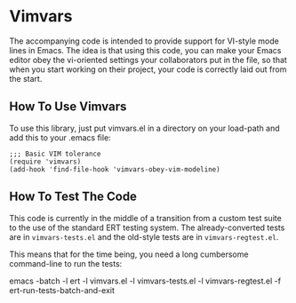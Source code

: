 # Vimvars

The accompanying code is intended to provide support for VI-style
mode lines in Emacs.  The idea is that using this code, you can make
your Emacs editor obey the vi-oriented settings your collaborators put
in the file, so that when you start working on their project, your
code is correctly laid out from the start.

## How To Use Vimvars

To use this library, just put vimvars.el in a directory on your load-path
and add this to your .emacs file:

```
;;; Basic VIM tolerance
(require 'vimvars)
(add-hook 'find-file-hook 'vimvars-obey-vim-modeline)
```

## How To Test The Code

This code is currently in the middle of a transition from a custom
test suite to the use of the standard ERT testing system.  The
already-converted tests are in `vimvars-tests.el` and the old-style
tests are in `vimvars-regtest.el`.

This means that for the time being, you need a long cumbersome
command-line to run the tests:

emacs -batch -l ert -l vimvars.el -l vimvars-tests.el -l vimvars-regtest.el -f ert-run-tests-batch-and-exit
